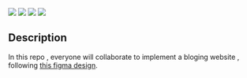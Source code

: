 [![](https://img.shields.io/badge/HTML5-E34F26?style=for-the-badge&logo=html5&logoColor=white)](https://developer.mozilla.org/en-US/docs/Web/HTML)  [![](https://img.shields.io/badge/CSS3-1572B6?style=for-the-badge&logo=css3&logoColor=white)](https://developer.mozilla.org/en-US/docs/Web/CSS)   [![](https://img.shields.io/badge/JavaScript-323330?style=for-the-badge&logo=javascript&logoColor=F7DF1E)](https://developer.mozilla.org/en-US/docs/Web/javascript) [![](https://img.shields.io/badge/Bootstrap-563D7C?style=for-the-badge&logo=bootstrap&logoColor=white)](https://getbootstrap.com/docs/5.0/getting-started/introduction/)  
## Description
In this repo , everyone will collaborate  to implement a bloging website , following  [this figma design](https://www.figma.com/file/IKoqTP5tN2Ukx0U01yXL2L/website-tct?node-id=27%3A387&t=TjMzMlGlhhLrnlIi-0).
